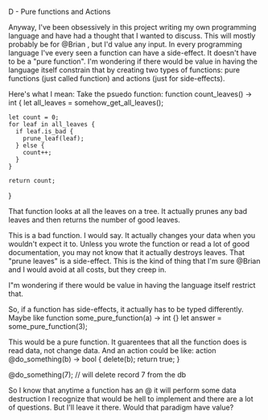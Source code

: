 D - Pure functions and Actions

Anyway, I've been obsessively in this project writing my own programming language and have had a thought that I wanted to discuss. This will mostly probably be for @Brian , but I'd value any input.
In every programming language I've every seen a function can have a side-effect. It doesn't have to be a "pure function". I'm wondering if there would be value in having the language itself constrain that by creating two types of functions: pure functions (just called function) and actions (just for side-effects).

Here's what I mean:
Take the psuedo function:
function count_leaves() -> int {
    let all_leaves = somehow_get_all_leaves();

    let count = 0;
    for leaf in all_leaves {
      if leaf.is_bad {
        prune_leaf(leaf);
      } else {
        count++;
      }
    }

    return count;
}

That function looks at all the leaves on a tree. It actually prunes any bad leaves and then returns the number of good leaves.

This is a bad function. I would say. It actually changes your data when you wouldn't expect it to. Unless you wrote the function or read a lot of good documentation, you may not know that it actually destroys leaves.
That "prune leaves" is a side-effect.
This is the kind of thing that I'm sure @Brian and I would avoid at all costs, but they creep in.

I"m wondering if there would be value in having the language itself restrict that.

So, if a function has side-effects, it actually has to be typed differently.
Maybe like
function some_pure_function(a) -> int {}
let answer = some_pure_function(3);

This would be a pure function. It guarentees that all the function does is read data, not change data.
And an action could be like:
action @do_something(b) -> bool {
  delete(b);
  return true;
}

@do_something(7); // will delete record 7 from the db

So I know that anytime a function has an @ it will perform some data destruction
I recognize that would be hell to implement and there are a lot of questions. But I'll leave it there. Would that paradigm have value?